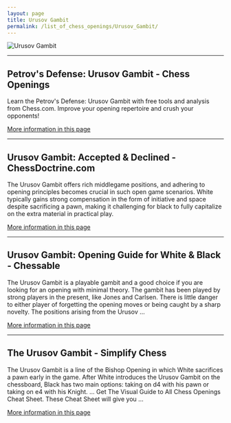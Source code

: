 ```yaml
---
layout: page
title: Urusov Gambit
permalink: /list_of_chess_openings/Urusov_Gambit/
---
```


![Urusov Gambit](https://www.thechesswebsite.com/wp-content/uploads/2017/02/urusov-gambit.jpg)

---

## Petrov's Defense: Urusov Gambit - Chess Openings

Learn the Petrov's Defense: Urusov Gambit with free tools and analysis from Chess.com. Improve your opening repertoire and crush your opponents!

[More information in this page](https://www.chess.com/openings/Petrovs-Defense-Urusov-Gambit)

---

## Urusov Gambit: Accepted & Declined - ChessDoctrine.com

The Urusov Gambit offers rich middlegame positions, and adhering to opening principles becomes crucial in such open game scenarios. White typically gains strong compensation in the form of initiative and space despite sacrificing a pawn, making it challenging for black to fully capitalize on the extra material in practical play.

[More information in this page](https://chessdoctrine.com/chess-openings/kings-pawn/urusov-gambit/)

---

## Urusov Gambit: Opening Guide for White & Black - Chessable

The Urusov Gambit is a playable gambit and a good choice if you are looking for an opening with minimal theory. The gambit has been played by strong players in the present, like Jones and Carlsen. There is little danger to either player of forgetting the opening moves or being caught by a sharp novelty. The positions arising from the Urusov ...

[More information in this page](https://www.chessable.com/blog/urusov-gambit/)

---

## The Urusov Gambit - Simplify Chess

The Urusov Gambit is a line of the Bishop Opening in which White sacrifices a pawn early in the game. After White introduces the Urusov Gambit on the chessboard, Black has two main options: taking on d4 with his pawn or taking on e4 with his Knight. ... Get The Visual Guide to All Chess Openings Cheat Sheet. These Cheat Sheet will give you ...

[More information in this page](https://simplifychess.com/urusov-gambit/index.html)

